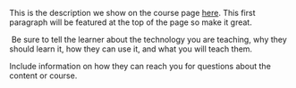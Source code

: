 This is the description we show on the course page [here](https://lab.github.com/AmanuelJibo/my-primery-work). This first paragraph will be featured at the top of the page so make it great.
​

​
Be sure to tell the learner about the technology you are teaching, why they should learn it, how they can use it, and what you will teach them.
​


Include information on how they can reach you for questions about the content or course. 